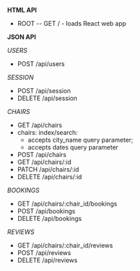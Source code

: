 **HTML API**
- ROOT -- GET / - loads React web app

**JSON API**

*USERS*
- POST /api/users

*SESSION*
- POST /api/session
- DELETE /api/session

*CHAIRS*
- GET /api/chairs
- chairs: index/search:
  - accepts city_name query parameter;  
  - accepts dates query parameter
- POST /api/chairs
- GET /api/chairs/:id
- PATCH /api/chairs/:id
- DELETE /api/chairs/:id

*BOOKINGS*
- GET /api/chairs/:chair_id/bookings
- POST /api/bookings
- DELETE /api/bookings

*REVIEWS*
- GET /api/chairs/:chair_id/reviews
- POST /api/reviews
- DELETE /api/reviews
